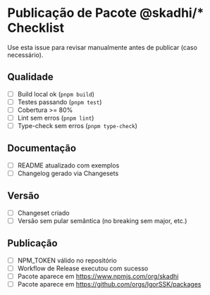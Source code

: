 # Publicação de Pacote @skadhi/* Checklist

Use esta issue para revisar manualmente antes de publicar (caso necessário).

## Qualidade
- [ ] Build local ok (`pnpm build`)
- [ ] Testes passando (`pnpm test`)
- [ ] Cobertura >= 80%
- [ ] Lint sem erros (`pnpm lint`)
- [ ] Type-check sem erros (`pnpm type-check`)

## Documentação
- [ ] README atualizado com exemplos
- [ ] Changelog gerado via Changesets

## Versão
- [ ] Changeset criado
- [ ] Versão sem pular semântica (no breaking sem major, etc.)

## Publicação
- [ ] NPM_TOKEN válido no repositório
- [ ] Workflow de Release executou com sucesso
- [ ] Pacote aparece em https://www.npmjs.com/org/skadhi
- [ ] Pacote aparece em https://github.com/orgs/IgorSSK/packages
